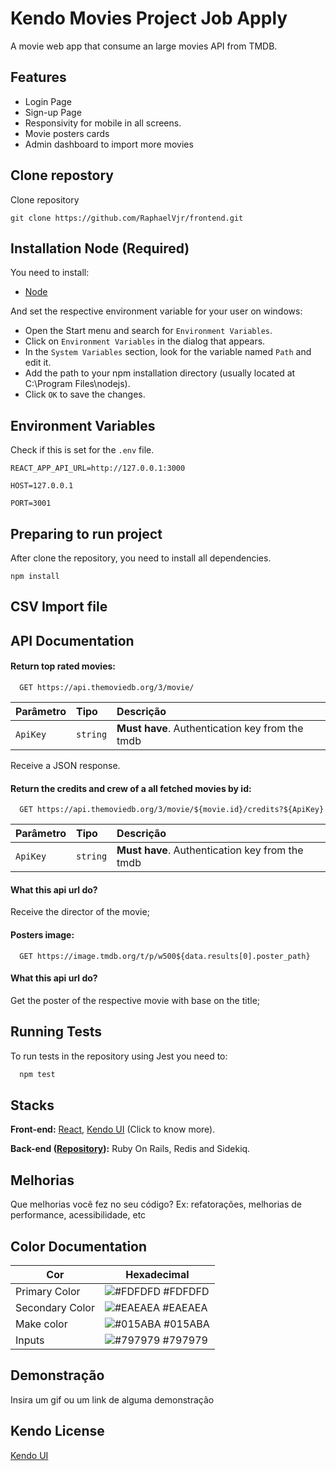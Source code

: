 
# Kendo Movies Project Job Apply

A movie web app that consume an large movies API from TMDB.


## Features

- Login Page
- Sign-up Page
- Responsivity for mobile in all screens.
- Movie posters cards
- Admin dashboard to import more movies


## Clone repostory

Clone repository

```http
git clone https://github.com/RaphaelVjr/frontend.git
```

## Installation Node (Required)

You need to install:

- [Node]

And set the respective environment variable for your user on windows:
- Open the Start menu and search for `Environment Variables`.
- Click on `Environment Variables` in the dialog that appears.
- In the `System Variables` section, look for the variable named `Path` and edit it.
- Add the path to your npm installation directory (usually located at C:\Program Files\nodejs).
- Click `OK` to save the changes.


[//]: # (These are reference links used in the body of this note and get stripped out when the markdown processor does its job. There is no need to format nicely because it shouldn't be seen. Thanks SO - http://stackoverflow.com/questions/4823468/store-comments-in-markdown-syntax)

   [Node]: <https://nodejs.org/en>

    
## Environment Variables

Check if this is set for the `.env` file.

`REACT_APP_API_URL=http://127.0.0.1:3000`

`HOST=127.0.0.1`

`PORT=3001`


## Preparing to run project

After clone the repository, you need to install all dependencies.

```http
npm install
```


## CSV Import file
## API Documentation

#### Return top rated movies:


```http
  GET https://api.themoviedb.org/3/movie/
```

| Parâmetro   | Tipo       | Descrição                           |
| :---------- | :--------- | :---------------------------------- |
| `ApiKey` | `string` | **Must have**. Authentication key from the tmdb |

Receive a JSON response.

#### Return the credits and crew of a all fetched movies by id:

```http
  GET https://api.themoviedb.org/3/movie/${movie.id}/credits?${ApiKey}
```

| Parâmetro   | Tipo       | Descrição                                   |
| :---------- | :--------- | :------------------------------------------ |
| `ApiKey`      | `string` | **Must have**. Authentication key from the tmdb |

#### What this api url do?

Receive the director of the movie;

#### Posters image:

```http
  GET https://image.tmdb.org/t/p/w500${data.results[0].poster_path}
```

#### What this api url do?

Get the poster of the respective movie with base on the title;


## Running Tests

To run tests in the repository using Jest you need to:

```bash
  npm test
```


## Stacks

**Front-end:** [React], [Kendo UI] (Click to know more).

**Back-end ([Repository]):** Ruby On Rails, Redis and Sidekiq.




[//]: # (These are reference links used in the body of this note and get stripped out when the markdown processor does its job. There is no need to format nicely because it shouldn't be seen. Thanks SO - http://stackoverflow.com/questions/4823468/store-comments-in-markdown-syntax)

   [React]: <https://nodejs.org/en>
   [Kendo UI]: <https://www.telerik.com/kendo-react-ui/components/getting-started/>
   [Repository]: <https://github.com/RaphaelVjr/Ruby-Backend-Project>

## Melhorias

Que melhorias você fez no seu código? Ex: refatorações, melhorias de performance, acessibilidade, etc

## Color Documentation

| Cor               | Hexadecimal                                                |
| ----------------- | ---------------------------------------------------------------- |
| Primary Color       | ![#FDFDFD](https://via.placeholder.com/10/FDFDFD?text=+) #FDFDFD |
| Secondary Color       | ![#EAEAEA](https://via.placeholder.com/10/EAEAEA?text=+) #EAEAEA |
| Make color       | ![#015ABA](https://via.placeholder.com/10/015ABA?text=+) #015ABA |
| Inputs | ![#797979](https://via.placeholder.com/10/#797979?text=+) #797979|


## Demonstração

Insira um gif ou um link de alguma demonstração


## Kendo License

[Kendo UI](https://choosealicense.com/licenses/mit/)

